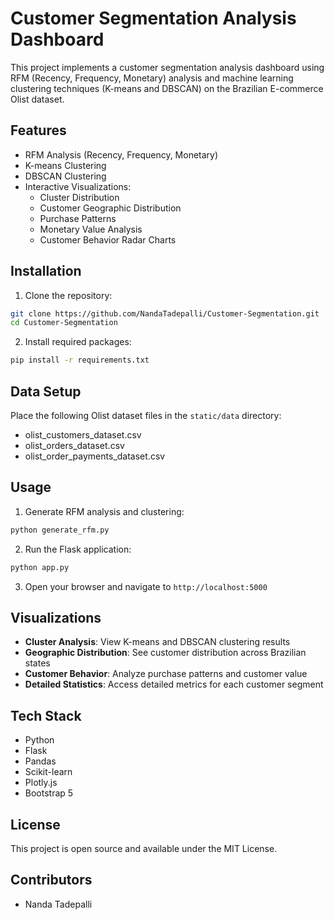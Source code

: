 # Customer Segmentation Analysis Dashboard

This project implements a customer segmentation analysis dashboard using RFM (Recency, Frequency, Monetary) analysis and machine learning clustering techniques (K-means and DBSCAN) on the Brazilian E-commerce Olist dataset.

## Features

- RFM Analysis (Recency, Frequency, Monetary)
- K-means Clustering
- DBSCAN Clustering
- Interactive Visualizations:
  - Cluster Distribution
  - Customer Geographic Distribution
  - Purchase Patterns
  - Monetary Value Analysis
  - Customer Behavior Radar Charts

## Installation

1. Clone the repository:

```bash
git clone https://github.com/NandaTadepalli/Customer-Segmentation.git
cd Customer-Segmentation
```

2. Install required packages:

```bash
pip install -r requirements.txt
```

## Data Setup

Place the following Olist dataset files in the `static/data` directory:

- olist_customers_dataset.csv
- olist_orders_dataset.csv
- olist_order_payments_dataset.csv

## Usage

1. Generate RFM analysis and clustering:

```bash
python generate_rfm.py
```

2. Run the Flask application:

```bash
python app.py
```

3. Open your browser and navigate to `http://localhost:5000`

## Visualizations

- **Cluster Analysis**: View K-means and DBSCAN clustering results
- **Geographic Distribution**: See customer distribution across Brazilian states
- **Customer Behavior**: Analyze purchase patterns and customer value
- **Detailed Statistics**: Access detailed metrics for each customer segment

## Tech Stack

- Python
- Flask
- Pandas
- Scikit-learn
- Plotly.js
- Bootstrap 5

## License

This project is open source and available under the MIT License.

## Contributors

- Nanda Tadepalli
